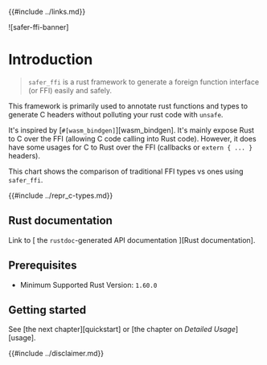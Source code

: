 {{#include ../links.md}}

![safer-ffi-banner]

# Introduction

> `safer_ffi` is a rust framework to generate a foreign function interface (or FFI) easily and safely.

This framework is primarily used to annotate rust functions and types to
generate C headers without polluting your rust code with
`unsafe`.

It's inspired by [`#[wasm_bindgen]`][wasm_bindgen]. It's mainly expose Rust to C
over the FFI (allowing C code calling into Rust code). However, it does have some
usages for C to Rust over the FFI (callbacks or `extern { ... }`
headers).

This chart shows the comparison of traditional FFI types vs ones using `safer_ffi`.

{{#include ../repr_c-types.md}}

## Rust documentation

Link to [<i class="fa fa-cubes" aria-hidden="true"></i> the `rustdoc`-generated API documentation <i class="fa fa-cubes" aria-hidden="true"></i>][Rust documentation].

## Prerequisites

  - Minimum Supported Rust Version: `1.60.0`

## Getting started

See [the next chapter][quickstart] or [the chapter on _Detailed Usage_][usage].

{{#include ../disclaimer.md}}
